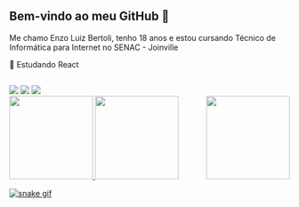 ## Bem-vindo ao meu GitHub 👋

<p>Me chamo Enzo Luiz Bertoli, tenho 18 anos e estou cursando Técnico de Informática para Internet no SENAC - Joinville</p>

<p>🌱 Estudando React</p>

##
<div> 
  <a href="https://instagram.com/Enzoluizb" target="_blank"><img src="https://img.shields.io/badge/-Instagram-%23E4405F?style=for-the-badge&logo=instagram&logoColor=white" target="_blank"></a>
  <a href = "mailto:enzoluiz.brt@gmail.com"><img src="https://img.shields.io/badge/-Gmail-%23333?style=for-the-badge&logo=gmail&logoColor=blue" target="_blank"></a>
  <a href="https://www.linkedin.com/in/enzo-luiz-bertoli-1557aa233/" target="_blank"><img src="https://img.shields.io/badge/-LinkedIn-%230077B5?style=for-the-badge&logo=linkedin&logoColor=white" target="_blank"></a> 
  </div>

<div>
  <a href="https://github.com/enzoluizb">
    <img height="150em" src="https://github-readme-stats.vercel.app/api/top-langs/?username=Enzoluzb&layout=compact&langs_count=7&theme=dracula"/>
    <img height="150em" src="https://github-readme-stats.vercel.app/api?username=Enzoluib&show_icons=true&theme=dracula&include_all_commits=true&count_private=true"/>
    <img align="right" height=150px width=150px src="https://user-images.githubusercontent.com/98707474/191408519-b9236392-4bde-4d2f-a4ee-bbf9ee631bda.png">
</div>
  

  ![snake gif](https://github.com/enzoluizb/enzoluizb/blob/output/github-contribution-grid-snake.svg)

 
